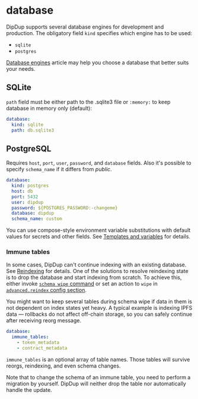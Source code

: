 # database

DipDup supports several database engines for development and production. The obligatory field `kind` specifies which engine has to be used:

* `sqlite`
* `postgres`

[Database engines](../deployment/database-engines.md) article may help you choose a database that better suits your needs.

## SQLite

`path` field must be either path to the .sqlite3 file or `:memory:` to keep database in memory only (default):

```yaml
database:
  kind: sqlite
  path: db.sqlite3
```

## PostgreSQL

Requires `host`, `port`, `user`, `password`, and `database` fields. Also it's possible to specify `schema_name` if it differs from _public_.

```yaml
database:
  kind: postgres
  host: db
  port: 5432
  user: dipdup
  password: ${POSTGRES_PASSWORD:-changeme}
  database: dipdup
  schema_name: custom
```

You can use compose-style environment variable substitutions with default values for secrets and other fields. See [Templates and variables](../getting-started/templates-and-variables.md#) for details.

### Immune tables

In some cases, DipDup can't continue indexing with an existing database. See [Reindexing](../advanced/reindexing.md) for details. One of the solutions to resolve reindexing state is to drop the database and start indexing from scratch. To achieve this, either invoke [`schema wipe` command](../cli-reference/schema-wipe.md) or set an action to `wipe` in [`advanced.reindex` config section](../config-reference/advanced.md).

You might want to keep several tables during schema wipe if data in them is not dependent on index states yet heavy. A typical example is indexing IPFS data — rollbacks do not affect off-chain storage, so you can safely continue after receiving reorg message.

```yaml
database:
  immune_tables:
    - token_metadata
    - contract_metadata
```

`immune_tables` is an optional array of table names. Those tables will survive reorgs, reindexing, and even schema changes.

Note that to change the schema of an immune table, you need to perform a migration by yourself. DipDup will neither drop the table nor automatically handle the update.
